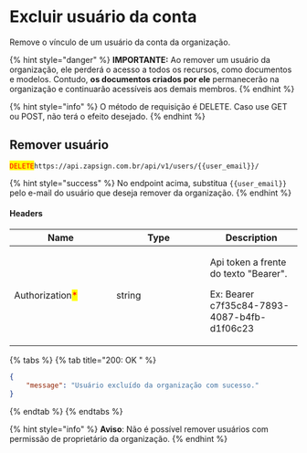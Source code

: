 # Excluir usuário da conta

Remove o vínculo de um usuário da conta da organização.

{% hint style="danger" %}
**IMPORTANTE:** Ao remover um usuário da organização, ele perderá o acesso a todos os recursos, como documentos e modelos. Contudo, **os documentos criados por ele** permanecerão na organização e continuarão acessíveis aos demais membros.
{% endhint %}

{% hint style="info" %}
O método de requisição é DELETE. Caso use GET ou POST, não terá o efeito desejado.
{% endhint %}

## Remover usuário

<mark style="color:red;">`DELETE`</mark>`https://api.zapsign.com.br/api/v1/users/{{user_email}}/`&#x20;

{% hint style="success" %}
No endpoint acima, substitua `{{user_email}}` pelo e-mail do usuário que deseja remover da organização.
{% endhint %}

#### Headers

<table><thead><tr><th width="163">Name</th><th width="148">Type</th><th>Description</th></tr></thead><tbody><tr><td>Authorization<mark style="color:red;">*</mark></td><td>string</td><td><p>Api token a frente do texto "Bearer". </p><p>Ex: Bearer c7f35c84-7893-4087-b4fb-d1f06c23</p></td></tr></tbody></table>

{% tabs %}
{% tab title="200: OK " %}
```json
{
    "message": "Usuário excluído da organização com sucesso."
}
```
{% endtab %}
{% endtabs %}

{% hint style="info" %}
**Aviso**: Não é possível remover usuários com permissão de proprietário da organização.
{% endhint %}
